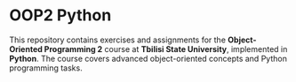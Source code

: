 # OOP2 Python

This repository contains exercises and assignments for the **Object-Oriented Programming 2** course at **Tbilisi State University**, implemented in **Python**. The course covers advanced object-oriented concepts and Python programming tasks.
